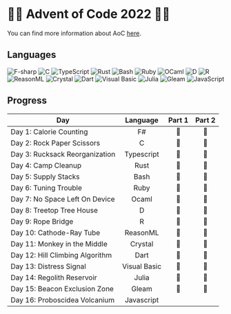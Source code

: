 # 🌟🎄 Advent of Code 2022 🎄🌟
You can find more information about AoC [here](https://adventofcode.com/2022 "Advent of Code 2022").

## Languages
![F-sharp](https://img.shields.io/badge/F%23-%23512BD4?style=for-the-badge&logo=dotnet&logoColor=white)
![C](https://img.shields.io/badge/c-%2300599C.svg?style=for-the-badge&logo=c&logoColor=white)
![TypeScript](https://img.shields.io/badge/typescript-%23007ACC.svg?style=for-the-badge&logo=typescript&logoColor=white)
![Rust](https://img.shields.io/badge/rust-%23000000.svg?style=for-the-badge&logo=rust&logoColor=white)
![Bash](https://img.shields.io/badge/bash-%23121011.svg?style=for-the-badge&logo=gnu-bash&logoColor=white)
![Ruby](https://img.shields.io/badge/ruby-%23CC342D.svg?style=for-the-badge&logo=ruby&logoColor=white)
![OCaml](https://img.shields.io/badge/ocaml-%23EC6813?style=for-the-badge&logo=ocaml&logoColor=white)
![D](https://img.shields.io/badge/d-%23B03931.svg?style=for-the-badge&logo=d&logoColor=white)
![R](https://img.shields.io/badge/r-%23276DC3.svg?style=for-the-badge&logo=r&logoColor=white)
![ReasonML](https://img.shields.io/badge/reasonml-%23DD4B39.svg?style=for-the-badge&logo=reason&logoColor=white)
![Crystal](https://img.shields.io/badge/crystal-%23000000.svg?style=for-the-badge&logo=crystal&logoColor=white)
![Dart](https://img.shields.io/badge/dart-%230175C2.svg?style=for-the-badge&logo=dart&logoColor=white)
![Visual Basic](https://img.shields.io/badge/visual_basic-%23512BD4?style=for-the-badge&logo=dotnet&logoColor=white)
![Julia](https://img.shields.io/badge/-Julia-%239558B2?style=for-the-badge&logo=julia&logoColor=white)
![Gleam](https://img.shields.io/badge/Gleam-%23ffaff3.svg?style=for-the-badge&logo=erlang&logoColor=%23323330)
![JavaScript](https://img.shields.io/badge/javascript-%23323330.svg?style=for-the-badge&logo=javascript&logoColor=%23F7DF1E)
<!-- ![Scala](https://img.shields.io/badge/scala-%23DC322F.svg?style=for-the-badge&logo=scala&logoColor=white) -->
<!-- ![Lua](https://img.shields.io/badge/lua-%232C2D72.svg?style=for-the-badge&logo=lua&logoColor=white) -->
<!-- ![Carbon](https://img.shields.io/badge/carbon-%23000000.svg?style=for-the-badge&logo=c&logoColor=white) -->
<!-- ![Go](https://img.shields.io/badge/go-%2300ADD8.svg?style=for-the-badge&logo=go&logoColor=white) -->
<!-- ![C++](https://img.shields.io/badge/c++-%2300599C.svg?style=for-the-badge&logo=c%2B%2B&logoColor=white) -->
<!-- ![Kotlin](https://img.shields.io/badge/kotlin-%237F52FF.svg?style=for-the-badge&logo=kotlin&logoColor=white) -->
<!-- ![Java](https://img.shields.io/badge/java-%23ED8B00.svg?style=for-the-badge&logo=java&logoColor=white) -->
<!-- ![C#](https://img.shields.io/badge/c%23-%23239120.svg?style=for-the-badge&logo=c-sharp&logoColor=white) -->
<!-- ![Python](https://img.shields.io/badge/python-%233670A0?style=for-the-badge&logo=python&logoColor=ffdd54) -->

## Progress

| Day                             |   Language   | Part 1 | Part 2 |
| ------------------------------- | :----------: | :----: | :----: |
| Day 1: Calorie Counting         |      F#      |   🌟    |   🌟    |
| Day 2: Rock Paper Scissors      |      C       |   🌟    |   🌟    |
| Day 3: Rucksack Reorganization  |  Typescript  |   🌟    |   🌟    |
| Day 4: Camp Cleanup             |     Rust     |   🌟    |   🌟    |
| Day 5: Supply Stacks            |     Bash     |   🌟    |   🌟    |
| Day 6: Tuning Trouble           |     Ruby     |   🌟    |   🌟    |
| Day 7: No Space Left On Device  |    Ocaml     |   🌟    |   🌟    |
| Day 8: Treetop Tree House       |      D       |   🌟    |   🌟    |
| Day 9: Rope Bridge              |      R       |   🌟    |   🌟    |
| Day 10: Cathode-Ray Tube        |   ReasonML   |   🌟    |   🌟    |
| Day 11: Monkey in the Middle    |   Crystal    |   🌟    |   🌟    |
| Day 12: Hill Climbing Algorithm |     Dart     |   🌟    |   🌟    |
| Day 13: Distress Signal         | Visual Basic |   🌟    |   🌟    |
| Day 14: Regolith Reservoir      |    Julia     |   🌟    |   🌟    |
| Day 15: Beacon Exclusion Zone   |    Gleam     |   🌟    |   🌟    |
| Day 16: Proboscidea Volcanium   |  Javascript  |        |        |
<!--
| Day 17:                        |            |        |        |
| Day 18:                        |            |        |        |
| Day 19:                        |            |        |        |
| Day 20:                        |            |        |        |
| Day 21:                        |            |        |        |
| Day 22:                        |            |        |        |
| Day 23:                        |            |        |        |
| Day 24:                        |            |        |        |
| Day 25:                        |            |        |        | -->

<!--
F#, C, Typescript, Rust, Bash, Ruby, Ocaml, D,  R, ReasonML, Crystal, Dart, Visual basic, Julia, Gleam, Javascript
Scala, Lua, Carbon, Go, C++, Kotlin, Java, C#, Python
-->